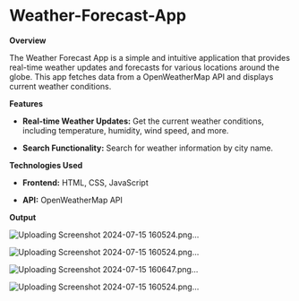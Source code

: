 # Weather-Forecast-App

**Overview**

The Weather Forecast App is a simple and intuitive application that provides real-time weather updates and forecasts for various locations around the globe. This app fetches data from a OpenWeatherMap API and displays current weather conditions.

**Features**

  * **Real-time Weather Updates:** Get the current weather conditions, including temperature, humidity, wind speed, and more.

  * **Search Functionality:** Search for weather information by city name.

**Technologies Used**

  * **Frontend:** HTML, CSS, JavaScript

  * **API:** OpenWeatherMap API

**Output**

![Uploading Screenshot 2024-07-15 160524.png…]()

![Uploading Screenshot 2024-07-15 160524.png…]()

![Uploading Screenshot 2024-07-15 160647.png…]()



![Uploading Screenshot 2024-07-15 160524.png…]()
